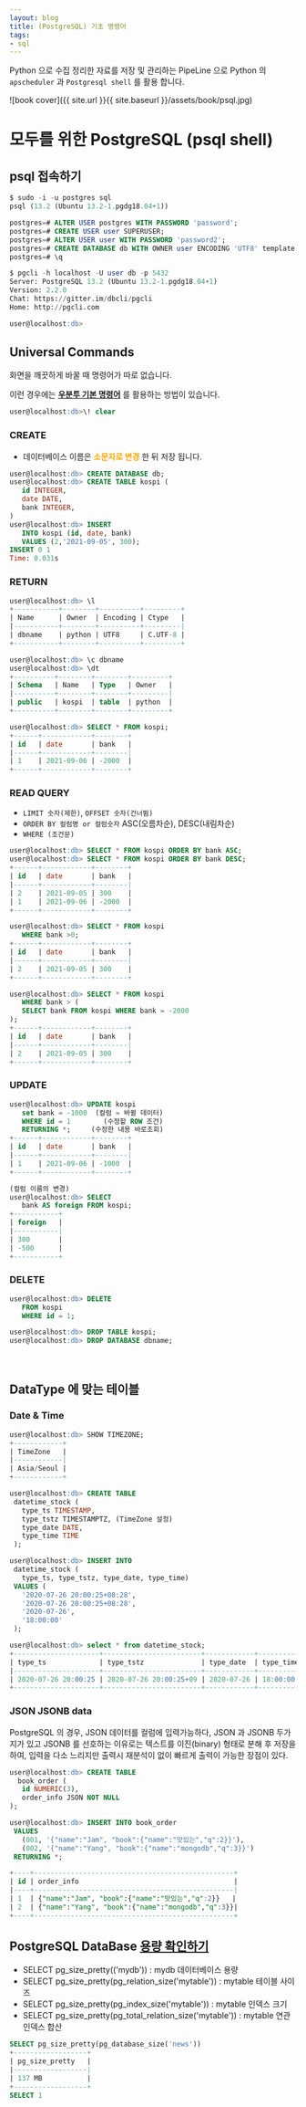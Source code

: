 ```yaml
---
layout: blog
title: (PostgreSQL) 기초 명령어
tags:
- sql
---
```


Python 으로 수집 정리한 자료를 저장 및 관리하는 PipeLine 으로 Python 의 `apscheduler` 과 `Postgresql shell` 를 활용 합니다.

![book cover]({{ site.url }}{{ site.baseurl }}/assets/book/psql.jpg)

# 모두를 위한 PostgreSQL (psql shell)

## psql 접속하기

```sql
$ sudo -i -u postgres sql
psql (13.2 (Ubuntu 13.2-1.pgdg18.04+1))

postgres=# ALTER USER postgres WITH PASSWORD 'password';
postgres=# CREATE USER user SUPERUSER;
postgres=# ALTER USER user WITH PASSWORD 'password2';
postgres=# CREATE DATABASE db WITH OWNER user ENCODING 'UTF8' template template0;
postgres=# \q

$ pgcli -h localhost -U user db -p 5432
Server: PostgreSQL 13.2 (Ubuntu 13.2-1.pgdg18.04+1)
Version: 2.2.0
Chat: https://gitter.im/dbcli/pgcli
Home: http://pgcli.com

user@localhost:db>
```

## Universal Commands

화면을 깨끗하게 바꿀 때 명령어가 따로 없습니다.

이런 경우에는 **<span style="color:var(--strong);">[우분투 기본 명령어](https://stackoverflow.com/questions/26065426/keystroke-to-clear-screen-in-psql)</span>** 를 활용하는 방법이 있습니다.

```sql
user@localhost:db>\! clear
```

### CREATE
- 데이터베이스 이름은 <b style="color:orange">소문자로 변경</b> 한 뒤 저장 됩니다.

```sql
user@localhost:db> CREATE DATABASE db;
user@localhost:db> CREATE TABLE kospi (
   id INTEGER,
   date DATE,
   bank INTEGER,
)
user@localhost:db> INSERT 
   INTO kospi (id, date, bank) 
   VALUES (2,'2021-09-05', 300);
INSERT 0 1
Time: 0.031s
```

### RETURN
```sql
user@localhost:db> \l
+-----------+--------+----------+---------+
| Name      | Owner  | Encoding | Ctype   |
|-----------+--------+----------+---------|
| dbname    | python | UTF8     | C.UTF-8 |
+-----------+--------+----------+---------+

user@localhost:db> \c dbname  
user@localhost:db> \dt
+----------+--------+--------+---------+
| Schema   | Name   | Type   | Owner   |
|----------+--------+--------+---------|
| public   | kospi  | table  | python  |
+----------+--------+--------+---------+

user@localhost:db> SELECT * FROM kospi;
+------+------------+--------+
| id   | date       | bank   |
|------+------------+--------|
| 1    | 2021-09-06 | -2000  |
+------+------------+--------+
```

### READ QUERY
- `LIMIT 숫자(제한)`, `OFFSET 숫자(건너뜀)` 
- `ORDER BY 컬럼명 or 컬럼숫자` ASC(오름차순), DESC(내림차순)
- `WHERE (조건문)`

```sql
user@localhost:db> SELECT * FROM kospi ORDER BY bank ASC;
user@localhost:db> SELECT * FROM kospi ORDER BY bank DESC;
+------+------------+--------+
| id   | date       | bank   |
|------+------------+--------|
| 2    | 2021-09-05 | 300    |
| 1    | 2021-09-06 | -2000  |
+------+------------+--------+

user@localhost:db> SELECT * FROM kospi 
   WHERE bank >0;
+------+------------+--------+
| id   | date       | bank   |
|------+------------+--------|
| 2    | 2021-09-05 | 300    |
+------+------------+--------+

user@localhost:db> SELECT * FROM kospi 
   WHERE bank > (
   SELECT bank FROM kospi WHERE bank = -2000
);
+------+------------+--------+
| id   | date       | bank   |
|------+------------+--------|
| 2    | 2021-09-05 | 300    |
+------+------------+--------+
```

### UPDATE
```sql
user@localhost:db> UPDATE kospi
   set bank = -1000  (컬럼 = 바뀔 데이터)
   WHERE id = 1        (수정할 ROW 조건)
   RETURNING *;     (수정한 내용 바로조회)
+------+------------+--------+
| id   | date       | bank   |
|------+------------+--------|
| 1    | 2021-09-06 | -1000  |
+------+------------+--------+

(컬럼 이름의 변경)
user@localhost:db> SELECT 
   bank AS foreign FROM kospi;
+-----------+
| foreign   |
|-----------|
| 300       |
| -500      |
+-----------+
```

### DELETE
```sql
user@localhost:db> DELETE 
   FROM kospi
   WHERE id = 1;

user@localhost:db> DROP TABLE kospi;
user@localhost:db> DROP DATABASE dbname;
```

<br/>

## DataType 에 맞는 테이블

### Date & Time

```sql
user@localhost:db> SHOW TIMEZONE;
+------------+
| TimeZone   |
|------------|
| Asia/Seoul |
+------------+

user@localhost:db> CREATE TABLE 
 datetime_stock (
   type_ts TIMESTAMP,
   type_tstz TIMESTAMPTZ, (TimeZone 설정)
   type_date DATE,
   type_time TIME
 );

user@localhost:db> INSERT INTO 
 datetime_stock (
   type_ts, type_tstz, type_date, type_time)
 VALUES (
   '2020-07-26 20:00:25+08:28',
   '2020-07-26 20:00:25+08:28',
   '2020-07-26',
   '18:00:00'
 );

user@localhost:db> select * from datetime_stock;
+---------------------+------------------------+------------+-----------+
| type_ts             | type_tstz              | type_date  | type_time |
|---------------------+------------------------+------------+-----------|
| 2020-07-26 20:00:25 | 2020-07-26 20:00:25+09 | 2020-07-26 | 18:00:00  |
+---------------------+------------------------+------------+-----------+
```

### JSON JSONB data

PostgreSQL 의 경우, JSON 데이터를 컬럼에 입력가능하다, JSON 과 JSONB 두가지가 있고 JSONB 를 선호하는 이유로는 텍스트를 이진(binary) 형태로 분해 후 저장을 하여, 입력을 다소 느리지만 출력시 재분석이 없이 빠르게 출력이 가능한 장점이 있다.
 
```sql
user@localhost:db> CREATE TABLE 
  book_order (
   id NUMERIC(3),
   order_info JSON NOT NULL
);

user@localhost:db> INSERT INTO book_order
 VALUES 
   (001, '{"name":"Jam", "book":{"name":"맛있는","q":2}}'),
   (002, '{"name":"Yang", "book":{"name":"mongodb","q":3}}')
 RETURNING *;

+----+-------------------------------------------------+
| id | order_info                                      |
|----+-------------------------------------------------|
| 1  | {"name":"Jam", "book":{"name":"맛있는","q":2}}   |
| 2  | {"name":"Yang", "book":{"name":"mongodb","q":3}}|
+----+-------------------------------------------------+
```

## PostgreSQL DataBase [용량 확인하기](https://codereader37.tistory.com/108)

- SELECT pg_size_pretty(('mydb')) : mydb 데이터베이스 용량 
- SELECT pg_size_pretty(pg_relation_size('mytable')) : mytable 테이블 사이즈 
- SELECT pg_size_pretty(pg_index_size('mytable')) : mytable 인덱스 크기
- SELECT pg_size_pretty(pg_total_relation_size('mytable')) : mytable 연관인덱스 합산

```sql
SELECT pg_size_pretty(pg_database_size('news'))
+------------------+
| pg_size_pretty   |
|------------------|
| 137 MB           |
+------------------+
SELECT 1
```
